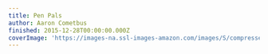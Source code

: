```yaml
---
title: Pen Pals
author: Aaron Cometbus
finished: 2015-12-28T00:00:00.000Z
coverImage: 'https://images-na.ssl-images-amazon.com/images/S/compressed.photo.goodreads.com/books/1362010483i/17375174.jpg'
---
```

